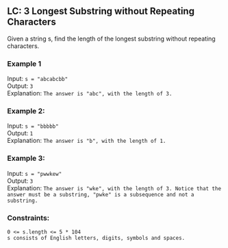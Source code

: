 ## LC: 3 Longest Substring without Repeating Characters

Given a string s, find the length of the longest substring without repeating characters.

### Example 1

Input: ```s = "abcabcbb"```\
Output: ```3```\
Explanation: ```The answer is "abc", with the length of 3.```

### Example 2:
Input: ```s = "bbbbb"```\
Output: ```1```\
Explanation: ```The answer is "b", with the length of 1.```

### Example 3:
Input: ```s = "pwwkew"```\
Output: ```3```\
Explanation: ```The answer is "wke", with the length of 3. Notice that the answer must be a substring, "pwke" is a subsequence and not a substring.```
 

### Constraints:
```0 <= s.length <= 5 * 104```\
```s consists of English letters, digits, symbols and spaces.```